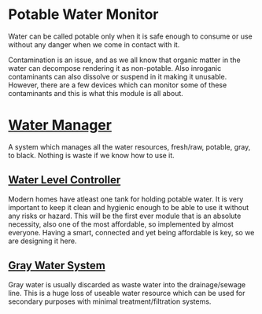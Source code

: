 
# Potable Water Monitor
 Water can be called potable only when it is safe enough to consume or use without any danger when we come in contact with it.

 Contamination is an issue, and as we all know that organic matter in the water can decompose rendering it as non-potable. Also inroganic contaminants can also dissolve or suspend in it making it unusable. However, there are a few devices which can monitor some of these contaminants and this is what this module is all about.

# [Water Manager](../WaterManager/)
A system which manages all the water resources, fresh/raw, potable, gray, to black. Nothing is waste if we know how to use it.

## [Water Level Controller](../WaterLevelController/)
 Modern homes have atleast one tank for holding potable water. It is very important to keep it clean and hygienic enough to be able to use it without any risks or hazard. This will be the first ever module that is an absolute necessity, also one of the most affordable, so implemented by almost everyone. Having a smart, connected and yet being affordable is key, so we are designing it here.

## [Gray Water System](../GrayWaterSystem)
 Gray water is usually discarded as waste water into the drainage/sewage line. This is a huge loss of useable water resource which can be used for secondary purposes with minimal treatment/filtration systems.